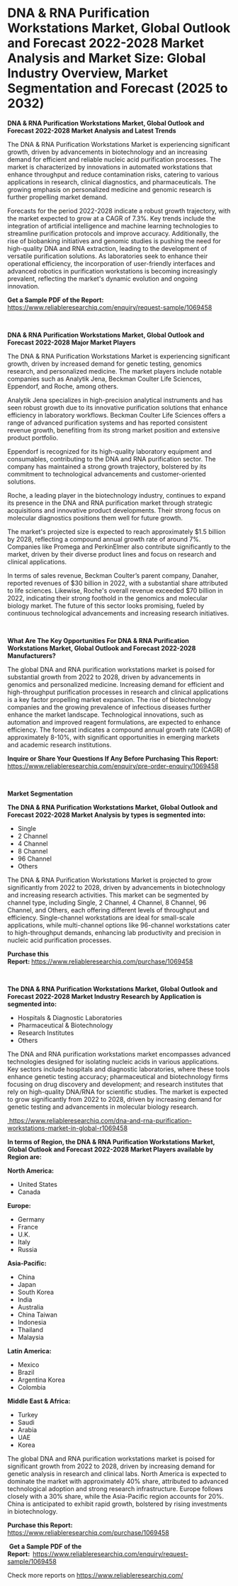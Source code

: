 <p><h1>DNA & RNA Purification Workstations Market, Global Outlook and Forecast 2022-2028 Market Analysis and Market Size: Global Industry Overview, Market Segmentation and Forecast (2025 to 2032)</h1></p><p><strong>DNA & RNA Purification Workstations Market, Global Outlook and Forecast 2022-2028 Market Analysis and Latest Trends</strong></p>
<p><p>The DNA & RNA Purification Workstations Market is experiencing significant growth, driven by advancements in biotechnology and an increasing demand for efficient and reliable nucleic acid purification processes. The market is characterized by innovations in automated workstations that enhance throughput and reduce contamination risks, catering to various applications in research, clinical diagnostics, and pharmaceuticals. The growing emphasis on personalized medicine and genomic research is further propelling market demand.</p><p>Forecasts for the period 2022-2028 indicate a robust growth trajectory, with the market expected to grow at a CAGR of 7.3%. Key trends include the integration of artificial intelligence and machine learning technologies to streamline purification protocols and improve accuracy. Additionally, the rise of biobanking initiatives and genomic studies is pushing the need for high-quality DNA and RNA extraction, leading to the development of versatile purification solutions. As laboratories seek to enhance their operational efficiency, the incorporation of user-friendly interfaces and advanced robotics in purification workstations is becoming increasingly prevalent, reflecting the market's dynamic evolution and ongoing innovation.</p></p>
<p><strong>Get a Sample PDF of the Report:&nbsp;</strong> <a href="https://www.reliableresearchiq.com/enquiry/request-sample/1069458?utm_campaign=3349&utm_medium=2&utm_source=Github&utm_content=ia&utm_term=21032025&utm_id=dna-rna-purification-workstations-market-global-outlook-and-forecast-2022-2028">https://www.reliableresearchiq.com/enquiry/request-sample/1069458</a></p>
<p>&nbsp;</p>
<p><strong>DNA & RNA Purification Workstations Market, Global Outlook and Forecast 2022-2028 Major Market Players</strong></p>
<p><p>The DNA & RNA Purification Workstations Market is experiencing significant growth, driven by increased demand for genetic testing, genomics research, and personalized medicine. The market players include notable companies such as Analytik Jena, Beckman Coulter Life Sciences, Eppendorf, and Roche, among others. </p><p>Analytik Jena specializes in high-precision analytical instruments and has seen robust growth due to its innovative purification solutions that enhance efficiency in laboratory workflows. Beckman Coulter Life Sciences offers a range of advanced purification systems and has reported consistent revenue growth, benefiting from its strong market position and extensive product portfolio.</p><p>Eppendorf is recognized for its high-quality laboratory equipment and consumables, contributing to the DNA and RNA purification sector. The company has maintained a strong growth trajectory, bolstered by its commitment to technological advancements and customer-oriented solutions. </p><p>Roche, a leading player in the biotechnology industry, continues to expand its presence in the DNA and RNA purification market through strategic acquisitions and innovative product developments. Their strong focus on molecular diagnostics positions them well for future growth.</p><p>The market's projected size is expected to reach approximately $1.5 billion by 2028, reflecting a compound annual growth rate of around 7%. Companies like Promega and PerkinElmer also contribute significantly to the market, driven by their diverse product lines and focus on research and clinical applications. </p><p>In terms of sales revenue, Beckman Coulter’s parent company, Danaher, reported revenues of $30 billion in 2022, with a substantial share attributed to life sciences. Likewise, Roche's overall revenue exceeded $70 billion in 2022, indicating their strong foothold in the genomics and molecular biology market. The future of this sector looks promising, fueled by continuous technological advancements and increasing research initiatives.</p></p>
<p>&nbsp;</p>
<p><strong>What Are The Key Opportunities For DNA & RNA Purification Workstations Market, Global Outlook and Forecast 2022-2028 Manufacturers?</strong></p>
<p><p>The global DNA and RNA purification workstations market is poised for substantial growth from 2022 to 2028, driven by advancements in genomics and personalized medicine. Increasing demand for efficient and high-throughput purification processes in research and clinical applications is a key factor propelling market expansion. The rise of biotechnology companies and the growing prevalence of infectious diseases further enhance the market landscape. Technological innovations, such as automation and improved reagent formulations, are expected to enhance efficiency. The forecast indicates a compound annual growth rate (CAGR) of approximately 8-10%, with significant opportunities in emerging markets and academic research institutions.</p></p>
<p><strong>Inquire or Share Your Questions If Any Before Purchasing This Report:</strong> <a href="https://www.reliableresearchiq.com/enquiry/pre-order-enquiry/1069458?utm_campaign=3349&utm_medium=2&utm_source=Github&utm_content=ia&utm_term=21032025&utm_id=dna-rna-purification-workstations-market-global-outlook-and-forecast-2022-2028">https://www.reliableresearchiq.com/enquiry/pre-order-enquiry/1069458</a></p>
<p>&nbsp;</p>
<p><strong>Market Segmentation</strong></p>
<p><strong>The DNA & RNA Purification Workstations Market, Global Outlook and Forecast 2022-2028 Market Analysis by types is segmented into:</strong></p>
<p><ul><li>Single</li><li>2 Channel</li><li>4 Channel</li><li>8 Channel</li><li>96 Channel</li><li>Others</li></ul></p>
<p><p>The DNA & RNA Purification Workstations Market is projected to grow significantly from 2022 to 2028, driven by advancements in biotechnology and increasing research activities. This market can be segmented by channel type, including Single, 2 Channel, 4 Channel, 8 Channel, 96 Channel, and Others, each offering different levels of throughput and efficiency. Single-channel workstations are ideal for small-scale applications, while multi-channel options like 96-channel workstations cater to high-throughput demands, enhancing lab productivity and precision in nucleic acid purification processes.</p></p>
<p><strong>Purchase this Report:&nbsp;</strong><a href="https://www.reliableresearchiq.com/purchase/1069458?utm_campaign=3349&utm_medium=2&utm_source=Github&utm_content=ia&utm_term=21032025&utm_id=dna-rna-purification-workstations-market-global-outlook-and-forecast-2022-2028">https://www.reliableresearchiq.com/purchase/1069458</a></p>
<p>&nbsp;</p>
<p><strong>The DNA & RNA Purification Workstations Market, Global Outlook and Forecast 2022-2028 Market Industry Research by Application is segmented into:</strong></p>
<p><ul><li>Hospitals & Diagnostic Laboratories</li><li>Pharmaceutical & Biotechnology</li><li>Research Institutes</li><li>Others</li></ul></p>
<p><p>The DNA and RNA purification workstations market encompasses advanced technologies designed for isolating nucleic acids in various applications. Key sectors include hospitals and diagnostic laboratories, where these tools enhance genetic testing accuracy; pharmaceutical and biotechnology firms focusing on drug discovery and development; and research institutes that rely on high-quality DNA/RNA for scientific studies. The market is expected to grow significantly from 2022 to 2028, driven by increasing demand for genetic testing and advancements in molecular biology research.</p></p>
<p><a href="https://www.reliableresearchiq.com/dna-and-rna-purification-workstations-market-in-global-r1069458?utm_campaign=3349&utm_medium=2&utm_source=Github&utm_content=ia&utm_term=21032025&utm_id=dna-rna-purification-workstations-market-global-outlook-and-forecast-2022-2028">&nbsp;https://www.reliableresearchiq.com/dna-and-rna-purification-workstations-market-in-global-r1069458</a></p>
<p><strong>In terms of Region, the DNA & RNA Purification Workstations Market, Global Outlook and Forecast 2022-2028 Market Players available by Region are:</strong></p>
<p>
    <p> <strong> North America: </strong>
        <ul>
            <li>United States</li>
            <li>Canada</li>
        </ul>
        </p> 
    <p> <strong> Europe: </strong>
        <ul>
            <li>Germany</li>
            <li>France</li>
            <li>U.K.</li>
            <li>Italy</li>
            <li>Russia</li>
        </ul>
        </p> 
    <p> <strong> Asia-Pacific: </strong>
        <ul>
            <li>China</li>
            <li>Japan</li>
            <li>South Korea</li>
            <li>India</li>
            <li>Australia</li>
            <li>China Taiwan</li>
            <li>Indonesia</li>
            <li>Thailand</li>
            <li>Malaysia</li>
        </ul>
        </p> 
    <p> <strong> Latin America: </strong>
        <ul>
            <li>Mexico</li>
            <li>Brazil</li>
            <li>Argentina Korea</li>
            <li>Colombia</li>
        </ul>
        </p> 
    <p> <strong> Middle East & Africa: </strong>
        <ul>
            <li>Turkey</li>
            <li>Saudi</li>
            <li>Arabia</li>
            <li>UAE</li>
            <li>Korea</li>
        </ul>
    </p>
    </p>
<p><p>The global DNA and RNA purification workstations market is poised for significant growth from 2022 to 2028, driven by increasing demand for genetic analysis in research and clinical labs. North America is expected to dominate the market with approximately 40% share, attributed to advanced technological adoption and strong research infrastructure. Europe follows closely with a 30% share, while the Asia-Pacific region accounts for 20%. China is anticipated to exhibit rapid growth, bolstered by rising investments in biotechnology.</p></p>
<p><strong>Purchase this Report: </strong><a href="https://www.reliableresearchiq.com/purchase/1069458?utm_campaign=3349&utm_medium=2&utm_source=Github&utm_content=ia&utm_term=21032025&utm_id=dna-rna-purification-workstations-market-global-outlook-and-forecast-2022-2028">https://www.reliableresearchiq.com/purchase/1069458</a></p>
<p>&nbsp;<strong>Get a Sample PDF of the Report:&nbsp;&nbsp;</strong><a href="https://www.reliableresearchiq.com/enquiry/request-sample/1069458?utm_campaign=3349&utm_medium=2&utm_source=Github&utm_content=ia&utm_term=21032025&utm_id=dna-rna-purification-workstations-market-global-outlook-and-forecast-2022-2028">https://www.reliableresearchiq.com/enquiry/request-sample/1069458</a></p>
<p><strong></strong></p>
<p>Check more reports on <a href="https://www.reliableresearchiq.com/?utm_campaign=3349&utm_medium=2&utm_source=Github&utm_content=ia&utm_term=21032025&utm_id=dna-rna-purification-workstations-market-global-outlook-and-forecast-2022-2028">https://www.reliableresearchiq.com/</a></p>